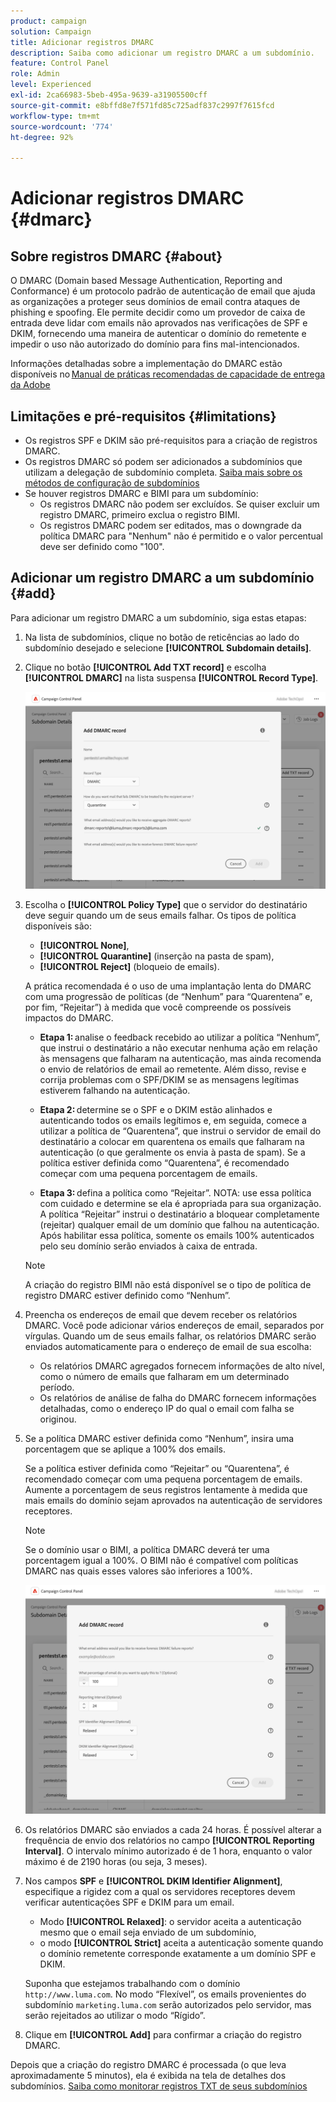 ```yaml
---
product: campaign
solution: Campaign
title: Adicionar registros DMARC
description: Saiba como adicionar um registro DMARC a um subdomínio.
feature: Control Panel
role: Admin
level: Experienced
exl-id: 2ca66983-5beb-495a-9639-a31905500cff
source-git-commit: e8bffd8e7f571fd85c725adf837c2997f7615fcd
workflow-type: tm+mt
source-wordcount: '774'
ht-degree: 92%

---
```


# Adicionar registros DMARC {#dmarc}

## Sobre registros DMARC {#about}

O DMARC (Domain based Message Authentication, Reporting and Conformance) é um protocolo padrão de autenticação de email que ajuda as organizações a proteger seus domínios de email contra ataques de phishing e spoofing. Ele permite decidir como um provedor de caixa de entrada deve lidar com emails não aprovados nas verificações de SPF e DKIM, fornecendo uma maneira de autenticar o domínio do remetente e impedir o uso não autorizado do domínio para fins mal-intencionados.

Informações detalhadas sobre a implementação do DMARC estão disponíveis no [Manual de práticas recomendadas de capacidade de entrega da Adobe](https://experienceleague.adobe.com/docs/deliverability-learn/deliverability-best-practice-guide/additional-resources/technotes/implement-dmarc.html?lang=pt-BR)

## Limitações e pré-requisitos {#limitations}

* Os registros SPF e DKIM são pré-requisitos para a criação de registros DMARC.
* Os registros DMARC só podem ser adicionados a subdomínios que utilizam a delegação de subdomínio completa. [Saiba mais sobre os métodos de configuração de subdomínios](subdomains-branding.md#subdomain-delegation-methods)
* Se houver registros DMARC e BIMI para um subdomínio:
   * Os registros DMARC não podem ser excluídos. Se quiser excluir um registro DMARC, primeiro exclua o registro BIMI.
   * Os registros DMARC podem ser editados, mas o downgrade da política DMARC para &quot;Nenhum&quot; não é permitido e o valor percentual deve ser definido como &quot;100&quot;.

## Adicionar um registro DMARC a um subdomínio {#add}

Para adicionar um registro DMARC a um subdomínio, siga estas etapas:

1. Na lista de subdomínios, clique no botão de reticências ao lado do subdomínio desejado e selecione **[!UICONTROL Subdomain details]**.

1. Clique no botão **[!UICONTROL Add TXT record]** e escolha **[!UICONTROL DMARC]** na lista suspensa **[!UICONTROL Record Type]**.

   ![](assets/dmarc-add.png)

1. Escolha o **[!UICONTROL Policy Type]** que o servidor do destinatário deve seguir quando um de seus emails falhar. Os tipos de política disponíveis são:

   * **[!UICONTROL None]**,
   * **[!UICONTROL Quarantine]** (inserção na pasta de spam),
   * **[!UICONTROL Reject]** (bloqueio de emails).

   A prática recomendada é o uso de uma implantação lenta do DMARC com uma progressão de políticas (de “Nenhum” para “Quarentena” e, por fim, “Rejeitar”) à medida que você compreende os possíveis impactos do DMARC.

   * **Etapa 1:** analise o feedback recebido ao utilizar a política “Nenhum”, que instrui o destinatário a não executar nenhuma ação em relação às mensagens que falharam na autenticação, mas ainda recomenda o envio de relatórios de email ao remetente. Além disso, revise e corrija problemas com o SPF/DKIM se as mensagens legítimas estiverem falhando na autenticação.

   * **Etapa 2:** determine se o SPF e o DKIM estão alinhados e autenticando todos os emails legítimos e, em seguida, comece a utilizar a política de “Quarentena”, que instrui o servidor de email do destinatário a colocar em quarentena os emails que falharam na autenticação (o que geralmente os envia à pasta de spam). Se a política estiver definida como “Quarentena”, é recomendado começar com uma pequena porcentagem de emails.

   * **Etapa 3:** defina a política como “Rejeitar”. NOTA: use essa política com cuidado e determine se ela é apropriada para sua organização. A política “Rejeitar” instrui o destinatário a bloquear completamente (rejeitar) qualquer email de um domínio que falhou na autenticação. Após habilitar essa política, somente os emails 100% autenticados pelo seu domínio serão enviados à caixa de entrada.

   >[!NOTE]
   >
   > A criação do registro BIMI não está disponível se o tipo de política de registro DMARC estiver definido como “Nenhum”.

1. Preencha os endereços de email que devem receber os relatórios DMARC. Você pode adicionar vários endereços de email, separados por vírgulas. Quando um de seus emails falhar, os relatórios DMARC serão enviados automaticamente para o endereço de email de sua escolha:

   * Os relatórios DMARC agregados fornecem informações de alto nível, como o número de emails que falharam em um determinado período.
   * Os relatórios de análise de falha do DMARC fornecem informações detalhadas, como o endereço IP do qual o email com falha se originou.

1. Se a política DMARC estiver definida como “Nenhum”, insira uma porcentagem que se aplique a 100% dos emails.

   Se a política estiver definida como “Rejeitar” ou “Quarentena”, é recomendado começar com uma pequena porcentagem de emails. Aumente a porcentagem de seus registros lentamente à medida que mais emails do domínio sejam aprovados na autenticação de servidores receptores.

   >[!NOTE]
   >
   >Se o domínio usar o BIMI, a política DMARC deverá ter uma porcentagem igual a 100%. O BIMI não é compatível com políticas DMARC nas quais esses valores são inferiores a 100%.

   ![](assets/dmarc-add2.png)

1. Os relatórios DMARC são enviados a cada 24 horas. É possível alterar a frequência de envio dos relatórios no campo **[!UICONTROL Reporting Interval]**. O intervalo mínimo autorizado é de 1 hora, enquanto o valor máximo é de 2190 horas (ou seja, 3 meses).

1. Nos campos **SPF** e **[!UICONTROL DKIM Identifier Alignment]**, especifique a rigidez com a qual os servidores receptores devem verificar autenticações SPF e DKIM para um email.

   * Modo **[!UICONTROL Relaxed]**: o servidor aceita a autenticação mesmo que o email seja enviado de um subdomínio,
   * o modo **[!UICONTROL Strict]** aceita a autenticação somente quando o domínio remetente corresponde exatamente a um domínio SPF e DKIM.

   Suponha que estejamos trabalhando com o domínio `http://www.luma.com`. No modo “Flexível”, os emails provenientes do subdomínio `marketing.luma.com` serão autorizados pelo servidor, mas serão rejeitados ao utilizar o modo “Rígido”.

1. Clique em **[!UICONTROL Add]** para confirmar a criação do registro DMARC.

Depois que a criação do registro DMARC é processada (o que leva aproximadamente 5 minutos), ela é exibida na tela de detalhes dos subdomínios. [Saiba como monitorar registros TXT de seus subdomínios](gs-txt-records.md#monitor)
